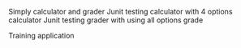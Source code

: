 Simply calculator and grader
Junit testing calculator with 4 options calculator
Junit testing grader with using all options grade

Training application
